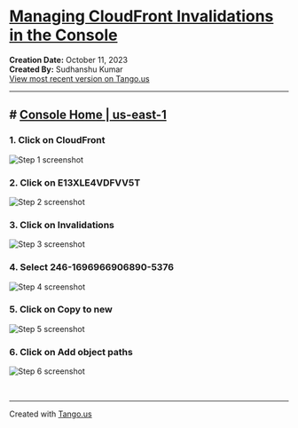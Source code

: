# [Managing CloudFront Invalidations in the Console](https://app.tango.us/app/workflow/d3daa646-d592-40f5-aaea-81c3b1557e1e?utm_source=markdown&utm_medium=markdown&utm_campaign=workflow%20export%20links)

__Creation Date:__ October 11, 2023  
__Created By:__ Sudhanshu Kumar  
[View most recent version on Tango.us](https://app.tango.us/app/workflow/d3daa646-d592-40f5-aaea-81c3b1557e1e?utm_source=markdown&utm_medium=markdown&utm_campaign=workflow%20export%20links)



***




## # [Console Home | us-east-1](https://us-east-1.console.aws.amazon.com/console/home?region=us-east-1#)


### 1. Click on CloudFront
![Step 1 screenshot](https://images.tango.us/workflows/d3daa646-d592-40f5-aaea-81c3b1557e1e/steps/b0e85e03-56a3-4db5-befa-095f570eacdb/62beb666-03a2-4447-b6d9-88839533e20e.png?crop=focalpoint&fit=crop&fp-x=0.1902&fp-y=0.2372&fp-z=2.6536&w=1200&border=2%2CF4F2F7&border-radius=8%2C8%2C8%2C8&border-radius-inner=8%2C8%2C8%2C8&blend-align=bottom&blend-mode=normal&blend-x=0&blend-w=1200&blend64=aHR0cHM6Ly9pbWFnZXMudGFuZ28udXMvc3RhdGljL21hZGUtd2l0aC10YW5nby13YXRlcm1hcmstdjIucG5n&mark-x=478&mark-y=487&m64=aHR0cHM6Ly9pbWFnZXMudGFuZ28udXMvc3RhdGljL2JsYW5rLnBuZz9tYXNrPWNvcm5lcnMmYm9yZGVyPTYlMkNGRjc0NDImdz0yNDUmaD03NyZmaXQ9Y3JvcCZjb3JuZXItcmFkaXVzPTEw)


### 2. Click on E13XLE4VDFVV5T
![Step 2 screenshot](https://images.tango.us/workflows/d3daa646-d592-40f5-aaea-81c3b1557e1e/steps/bd5b7beb-952c-4e99-86da-31dea3dacb05/6705197a-31de-47f1-a024-d10418b51184.png?crop=focalpoint&fit=crop&fp-x=0.4402&fp-y=0.3828&fp-z=2.3719&w=1200&border=2%2CF4F2F7&border-radius=8%2C8%2C8%2C8&border-radius-inner=8%2C8%2C8%2C8&blend-align=bottom&blend-mode=normal&blend-x=0&blend-w=1200&blend64=aHR0cHM6Ly9pbWFnZXMudGFuZ28udXMvc3RhdGljL21hZGUtd2l0aC10YW5nby13YXRlcm1hcmstdjIucG5n&mark-x=427&mark-y=491&m64=aHR0cHM6Ly9pbWFnZXMudGFuZ28udXMvc3RhdGljL2JsYW5rLnBuZz9tYXNrPWNvcm5lcnMmYm9yZGVyPTYlMkNGRjc0NDImdz0zNDYmaD02OSZmaXQ9Y3JvcCZjb3JuZXItcmFkaXVzPTEw)


### 3. Click on Invalidations
![Step 3 screenshot](https://images.tango.us/workflows/d3daa646-d592-40f5-aaea-81c3b1557e1e/steps/8b2ae699-d1f1-4db5-8ea1-182b497b4ac0/02ec17b8-772b-4d15-b55c-0873bcbff70e.png?crop=focalpoint&fit=crop&fp-x=0.7943&fp-y=0.1950&fp-z=2.7027&w=1200&border=2%2CF4F2F7&border-radius=8%2C8%2C8%2C8&border-radius-inner=8%2C8%2C8%2C8&blend-align=bottom&blend-mode=normal&blend-x=0&blend-w=1200&blend64=aHR0cHM6Ly9pbWFnZXMudGFuZ28udXMvc3RhdGljL21hZGUtd2l0aC10YW5nby13YXRlcm1hcmstdjIucG5n&mark-x=387&mark-y=426&m64=aHR0cHM6Ly9pbWFnZXMudGFuZ28udXMvc3RhdGljL2JsYW5rLnBuZz9tYXNrPWNvcm5lcnMmYm9yZGVyPTYlMkNGRjc0NDImdz00MjYmaD0xOTkmZml0PWNyb3AmY29ybmVyLXJhZGl1cz0xMA%3D%3D)


### 4. Select 246-1696966906890-5376
![Step 4 screenshot](https://images.tango.us/workflows/d3daa646-d592-40f5-aaea-81c3b1557e1e/steps/e228ee7a-2b5a-4957-b88a-921dccee3dc8/2a6caf45-c5d0-4766-b36c-c7263b9ffacc.png?crop=focalpoint&fit=crop&fp-x=0.3375&fp-y=0.4756&fp-z=3.0822&w=1200&border=2%2CF4F2F7&border-radius=8%2C8%2C8%2C8&border-radius-inner=8%2C8%2C8%2C8&blend-align=bottom&blend-mode=normal&blend-x=0&blend-w=1200&blend64=aHR0cHM6Ly9pbWFnZXMudGFuZ28udXMvc3RhdGljL21hZGUtd2l0aC10YW5nby13YXRlcm1hcmstdjIucG5n&mark-x=560&mark-y=486&m64=aHR0cHM6Ly9pbWFnZXMudGFuZ28udXMvc3RhdGljL2JsYW5rLnBuZz9tYXNrPWNvcm5lcnMmYm9yZGVyPTYlMkNGRjc0NDImdz03OSZoPTc5JmZpdD1jcm9wJmNvcm5lci1yYWRpdXM9MTA%3D)


### 5. Click on Copy to new
![Step 5 screenshot](https://images.tango.us/workflows/d3daa646-d592-40f5-aaea-81c3b1557e1e/steps/058a9121-abe5-4b1d-b001-9ac300925022/177c0983-ff80-4052-b10b-459d68d26b77.png?crop=focalpoint&fit=crop&fp-x=0.7053&fp-y=0.2800&fp-z=2.7784&w=1200&border=2%2CF4F2F7&border-radius=8%2C8%2C8%2C8&border-radius-inner=8%2C8%2C8%2C8&blend-align=bottom&blend-mode=normal&blend-x=0&blend-w=1200&blend64=aHR0cHM6Ly9pbWFnZXMudGFuZ28udXMvc3RhdGljL21hZGUtd2l0aC10YW5nby13YXRlcm1hcmstdjIucG5n&mark-x=383&mark-y=460&m64=aHR0cHM6Ly9pbWFnZXMudGFuZ28udXMvc3RhdGljL2JsYW5rLnBuZz9tYXNrPWNvcm5lcnMmYm9yZGVyPTYlMkNGRjc0NDImdz00MzUmaD0xMzAmZml0PWNyb3AmY29ybmVyLXJhZGl1cz0xMA%3D%3D)


### 6. Click on Add object paths
![Step 6 screenshot](https://images.tango.us/workflows/d3daa646-d592-40f5-aaea-81c3b1557e1e/steps/fb364b0a-04c8-40af-b18b-002d8c6ddbf6/c87fc001-a274-4b80-b815-bfa65a58f953.png?crop=focalpoint&fit=crop&fp-x=0.3721&fp-y=0.3556&fp-z=1.1663&w=1200&border=2%2CF4F2F7&border-radius=8%2C8%2C8%2C8&border-radius-inner=8%2C8%2C8%2C8&blend-align=bottom&blend-mode=normal&blend-x=0&blend-w=1200&blend64=aHR0cHM6Ly9pbWFnZXMudGFuZ28udXMvc3RhdGljL21hZGUtd2l0aC10YW5nby13YXRlcm1hcmstdjIucG5n&mark-x=131&mark-y=378&m64=aHR0cHM6Ly9pbWFnZXMudGFuZ28udXMvc3RhdGljL2JsYW5rLnBuZz9tYXNrPWNvcm5lcnMmYm9yZGVyPTYlMkNGRjc0NDImdz03ODAmaD0xMTQmZml0PWNyb3AmY29ybmVyLXJhZGl1cz0xMA%3D%3D)

<br/>

***
Created with [Tango.us](https://tango.us?utm_source=markdown&utm_medium=markdown&utm_campaign=workflow%20export%20links)
